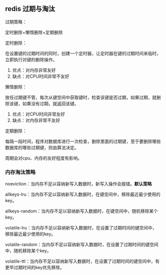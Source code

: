## redis 过期与淘汰

过期策略：

定时删除+懒惰删除+定期删除

定时删除：

在设置键的过期时间的同时，创建一个定时器，让定时器在键的过期时间来临时，立即执行对键的删除操作。

1. 优点：对内存非常友好
2. 缺点：对CPU时间非常不友好

懒惰删除：

放任过期键不管，每次从键空间中获取键时，检查该键是否过期，如果过期，就删除该键，如果没有过期，就返回该键。

1. 优点：对CPU时间非常友好
2. 缺点：对内存非常不友好

定期删除：

每隔一段时间，程序对数据库进行一次检查，删除里面的过期键，至于要删除哪些数据库的哪些过期键，则由算法决定。

周期会对cpu、内存的友好程度有影响。

### 内存淘汰策略

noeviction：当内存不足以容纳新写入数据时，新写入操作会报错。**默认策略**

allkeys-lru：当内存不足以容纳新写入数据时，在键空间中，移除最近最少使用的key。

allkeys-random：当内存不足以容纳新写入数据时，在键空间中，随机移除某个key。

volatile-lru：当内存不足以容纳新写入数据时，在设置了过期时间的键空间中，移除最近最少使用的key。

volatile-random：当内存不足以容纳新写入数据时，在设置了过期时间的键空间中，随机移除某个key。

volatile-ttl：当内存不足以容纳新写入数据时，在设置了过期时间的键空间中，有更早过期时间的key优先移除。



